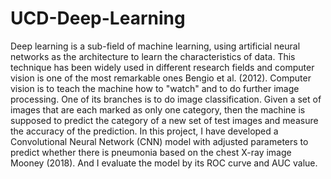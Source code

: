 # UCD-Deep-Learning
Deep learning is a sub-field of machine learning, using artificial neural networks as the architecture to learn the characteristics of data. This technique has been widely used in different research fields and computer vision is one of the most remarkable ones Bengio et al. (2012). Computer vision is to teach the machine how to "watch" and to do further image processing. One of its branches is to do image classification. Given a set of images that are each marked as only one category, then the machine is supposed to predict the category of a new set of test images and measure the accuracy of the prediction. In this project, I have developed a Convolutional Neural Network (CNN) model with adjusted parameters to predict whether there is pneumonia based on the chest X-ray image Mooney (2018). And I evaluate the model by its ROC curve and AUC value.
